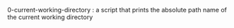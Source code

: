 0-current-working-directory 
: a script that prints the absolute path name of the current working directory
